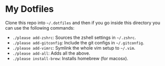 My Dotfiles
===========

Clone this repo into `~/.dotfiles` and then if you go inside this directory you
can use the following commands:

- `./please add-zshrc`: Sources the zshell settings in `~/.zshrc`.
- `./please add-gitconfig`: Include the git configs in `~/.gitconfig`.
- `./please add-vimrc`: Symlink the whole vim setup to `~/.vim`.
- `./please add-all`: Adds all the above.
- `./please install-brew`: Installs homebrew (for macosx).


